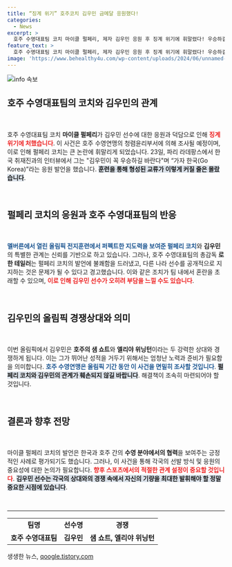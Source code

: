 ```yaml
---
title: “징계 위기” 호주코치 김우민 금메달 응원했다!
categories:
  - News
excerpt: >
  호주 수영대표팀 코치 마이클 펄페리, 제자 김우민 응원 후 징계 위기에 휘말렸다! 우승하길 바란다는 응원 발언이 논란으로 커지며 조사가 예정됐다. 과연 그의 운명은?
feature_text: >
  호주 수영대표팀 코치 마이클 펄페리, 제자 김우민 응원 후 징계 위기에 휘말렸다! 우승하길 바란다는 응원 발언이 논란으로 커지며 조사가 예정됐다. 과연 그의 운명은?
image: 'https://www.behealthy4u.com/wp-content/uploads/2024/06/unnamed-file.png'
---
```


<p><img src="https://www.behealthy4u.com/wp-content/uploads/2024/06/unnamed-file.png" alt="info 속보" /></p>

<h2 data-ke-size="size26">호주 수영대표팀의 코치와 김우민의 관계</h2>

<p data-ke-size="size16">&nbsp;</p>

<p data-ke-size="size16">호주 수영대표팀 코치 <b>마이클 펄페리</b>가 김우민 선수에 대한 응원과 덕담으로 인해 <b><span style="color: #ee2323;">징계 위기에 처했습니다</span></b>. 이 사건은 호주 수영연맹의 청렴윤리부서에 의해 조사될 예정이며, 이로 인해 펄페리 코치는 큰 논란에 휘말리게 되었습니다. 23일, 파리 라데팡스에서 한국 취재진과의 인터뷰에서 그는 "김우민이 꼭 우승하길 바란다"며 “가자 한국(Go Korea)”라는 응원 발언을 했습니다. <b><span style="background-color: #21538527;">훈련을 통해 형성된 교류가 이렇게 커질 줄은 몰랐습니다</span></b>.</p>

<p data-ke-size="size16">&nbsp;</p>

<h2 data-ke-size="size26">펄페리 코치의 응원과 호주 수영대표팀의 반응</h2>

<p data-ke-size="size16">&nbsp;</p>

<p data-ke-size="size16"><b><span style="color: #1a5490;">멜버른에서 열린 올림픽 전지훈련에서 퍼펙트한 지도력을 보여준 펄페리 코치</span></b>와 <b>김우민</b>의 특별한 관계는 신뢰를 기반으로 하고 있습니다. 그러나, 호주 수영대표팀의 총감독 <b>로한 테일러</b>는 펄페리 코치의 발언에 불쾌함을 드러냈고, 다른 나라 선수를 공개적으로 지지하는 것은 문제가 될 수 있다고 경고했습니다. 이와 같은 조치가 팀 내에서 혼란을 초래할 수 있으며, <b><span style="color: #ee2323;">이로 인해 김우민 선수가 오히려 부담을 느낄 수도 있습니다</span></b>.</p>

<p data-ke-size="size16">&nbsp;</p>

<h2 data-ke-size="size26">김우민의 올림픽 경쟁상대와 의미</h2>

<p data-ke-size="size16">&nbsp;</p>

<p data-ke-size="size16">이번 올림픽에서 김우민은 <b>호주의 샘 쇼트</b>와 <b>엘리야 위닝턴</b>이라는 두 강력한 상대와 경쟁하게 됩니다. 이는 그가 뛰어난 성적을 거두기 위해서는 엄청난 노력과 준비가 필요함을 의미합니다. <b><span style="color: #1a5490;">호주 수영연맹은 올림픽 기간 동안 이 사건을 면밀히 조사할 것입니다</span></b>. <b><span style="background-color: #21538527;">펄페리 코치와 김우민의 관계가 훼손되지 않길 바랍니다</span></b>. 해결책이 조속히 마련되어야 할 것입니다.</p>

<p data-ke-size="size16">&nbsp;</p>

<h2 data-ke-size="size26">결론과 향후 전망</h2>

<p data-ke-size="size16">&nbsp;</p>

<p data-ke-size="size16">마이클 펄페리 코치의 발언은 한국과 호주 간의 <b>수영 분야에서의 협력</b>을 보여주는 긍정적인 사례로 평가되기도 했습니다. 그러나, 이 사건을 통해 각국의 선발 방식 및 응원의 중요성에 대한 논의가 필요합니다. <b><span style="color: #ee2323;">향후 스포츠에서의 적절한 관계 설정이 중요할 것입니다</span></b>. <b><span style="background-color: #21538527;">김우민 선수는 각국의 상대와의 경쟁 속에서 자신의 기량을 최대한 발휘해야 할 정말 중요한 시점에 있습니다</span></b>.</p>

<p data-ke-size="size16">&nbsp;</p>

<hr />

<table style="width: 100%; border-collapse: collapse;">
  <tr>
    <td style="text-align: center; height: 17px;"><b>팀명</b></td>
    <td style="text-align: center; height: 17px;"><b>선수명</b></td>
    <td style="text-align: center; height: 17px;"><b>경쟁</b></td>
  </tr>
  <tr>
    <td style="text-align: center; height: 17px;"><b>호주 수영대표팀</b></td>
    <td style="text-align: center; height: 17px;"><b>김우민</b></td>
    <td style="text-align: center; height: 17px;"><b>샘 쇼트, 엘리야 위닝턴</b></td>
  </tr>
</table>
생생한 뉴스, <a href="https://qoogle.tistory.com" rel="dofollow">qoogle.tistory.com</a>


